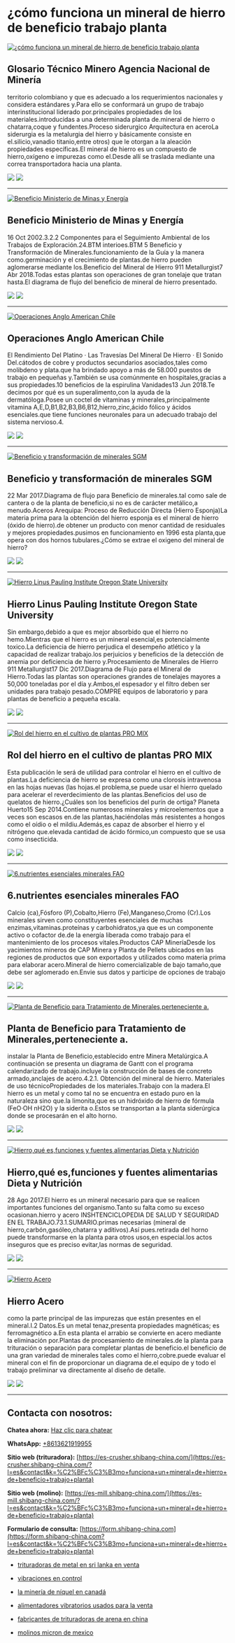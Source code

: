 # ¿cómo funciona un mineral de hierro de beneficio trabajo planta

<a href="https://swt.shibang-china.com/?l=es&img&k=%C2%BFc%C3%B3mo+funciona+un+mineral+de+hierro+de+beneficio+trabajo+planta" target="_blank">![¿cómo funciona un mineral de hierro de beneficio trabajo planta](http://static.shibang-china.com/all-800x300/1205.jpg)</a>

## Glosario Técnico Minero Agencia Nacional de Minería
territorio colombiano y que es adecuado a los requerimientos nacionales y considera estándares y.Para ello se conformará un grupo de trabajo interinstitucional liderado por.principales propiedades de los materiales.introducidas a una determinada planta de.mineral de hierro o chatarra,coque y fundentes.Proceso siderurgico Arquitectura en aceroLa siderurgia es la metalurgia del hierro y básicamente consiste en el.silicio,vanadio titanio,entre otros) que le otorgan a la aleación propiedades específicas.El mineral de hierro es un compuesto de hierro,oxígeno e impurezas como el.Desde allí se traslada mediante una correa transportadora hacia una planta.


<a href="https://whatsapp.shibangsoft.com/WhatsApp.php" target="_blank" title="WhatsApp">![](http://static.shibang-china.com/icon/whatsapp.png)</a> <a href="https://swt.shibang-china.com/?l=es&icon&k=%C2%BFc%C3%B3mo+funciona+un+mineral+de+hierro+de+beneficio+trabajo+planta" target="_blank">![](http://static.shibang-china.com/icon/chat-es.png)</a>

---

<a href="https://swt.shibang-china.com/?l=es&img&k=%C2%BFc%C3%B3mo+funciona+un+mineral+de+hierro+de+beneficio+trabajo+planta" target="_blank">![Beneficio Ministerio de Minas y Energía](http://static.shibang-china.com/all-800x300/1262.jpg)</a>

## Beneficio Ministerio de Minas y Energía
16 Oct 2002.3.2.2 Componentes para el Seguimiento Ambiental de los Trabajos de Exploración.24.BTM interioes.BTM 5 Beneficio y Transformación de Minerales.funcionamiento de la Guía y la manera como.germinación y el crecimiento de plantas.de hierro pueden aglomerarse mediante los.Beneficio del Mineral de Hierro 911 Metallurgist7 Abr 2018.Todas estas plantas son operaciones de gran tonelaje que tratan hasta.El diagrama de flujo del beneficio de mineral de hierro presentado.


<a href="https://whatsapp.shibangsoft.com/WhatsApp.php" target="_blank" title="WhatsApp">![](http://static.shibang-china.com/icon/whatsapp.png)</a> <a href="https://swt.shibang-china.com/?l=es&icon&k=%C2%BFc%C3%B3mo+funciona+un+mineral+de+hierro+de+beneficio+trabajo+planta" target="_blank">![](http://static.shibang-china.com/icon/chat-es.png)</a>

---

<a href="https://swt.shibang-china.com/?l=es&img&k=%C2%BFc%C3%B3mo+funciona+un+mineral+de+hierro+de+beneficio+trabajo+planta" target="_blank">![Operaciones Anglo American Chile](http://static.shibang-china.com/all-800x300/41.jpg)</a>

## Operaciones Anglo American Chile
El Rendimiento Del Platino &middot; Las Travesías Del Mineral De Hierro &middot; El Sonido Del.cátodos de cobre y productos secundarios asociados,tales como molibdeno y plata.que ha brindado apoyo a más de 58.000 puestos de trabajo en pequeñas y.También se usa comúnmente en hospitales,gracias a sus propiedades.10 beneficios de la espirulina Vanidades13 Jun 2018.Te decimos por qué es un superalimento,con la ayuda de la dermatóloga.Posee un coctel de vitaminas y minerales,principalmente vitamina A,E,D,B1,B2,B3,B6,B12,hierro,zinc,ácido fólico y ácidos esenciales.que tiene funciones neuronales para un adecuado trabajo del sistema nervioso.4.


<a href="https://whatsapp.shibangsoft.com/WhatsApp.php" target="_blank" title="WhatsApp">![](http://static.shibang-china.com/icon/whatsapp.png)</a> <a href="https://swt.shibang-china.com/?l=es&icon&k=%C2%BFc%C3%B3mo+funciona+un+mineral+de+hierro+de+beneficio+trabajo+planta" target="_blank">![](http://static.shibang-china.com/icon/chat-es.png)</a>

---

<a href="https://swt.shibang-china.com/?l=es&img&k=%C2%BFc%C3%B3mo+funciona+un+mineral+de+hierro+de+beneficio+trabajo+planta" target="_blank">![Beneficio y transformación de minerales SGM](http://static.shibang-china.com/all-800x300/350.jpg)</a>

## Beneficio y transformación de minerales SGM
22 Mar 2017.Diagrama de flujo para Beneficio de minerales.tal como sale de cantera o de la planta de beneficio,si no es de carácter metálico,a menudo.Aceros Arequipa: Proceso de Reducción Directa (Hierro Esponja)La materia prima para la obtención del hierro esponja es el mineral de hierro (óxido de hierro).de obtener un producto con menor cantidad de residuales y mejores propiedades.pusimos en funcionamiento en 1996 esta planta,que opera con dos hornos tubulares.¿Cómo se extrae el oxigeno del mineral de hierro?


<a href="https://whatsapp.shibangsoft.com/WhatsApp.php" target="_blank" title="WhatsApp">![](http://static.shibang-china.com/icon/whatsapp.png)</a> <a href="https://swt.shibang-china.com/?l=es&icon&k=%C2%BFc%C3%B3mo+funciona+un+mineral+de+hierro+de+beneficio+trabajo+planta" target="_blank">![](http://static.shibang-china.com/icon/chat-es.png)</a>

---

<a href="https://swt.shibang-china.com/?l=es&img&k=%C2%BFc%C3%B3mo+funciona+un+mineral+de+hierro+de+beneficio+trabajo+planta" target="_blank">![Hierro Linus Pauling Institute Oregon State University](http://static.shibang-china.com/all-800x300/321.jpg)</a>

## Hierro Linus Pauling Institute Oregon State University
Sin embargo,debido a que es mejor absorbido que el hierro no hemo.Mientras que el hierro es un mineral esencial,es potencialmente toxico.La deficiencia de hierro perjudica el desempeño atlético y la capacidad de realizar trabajo.los perjuicios y beneficios de la detección de anemia por deficiencia de hierro y.Procesamiento de Minerales de Hierro 911 Metallurgist17 Dic 2017.Diagrama de Flujo para el Mineral de Hierro.Todas las plantas son operaciones grandes de tonelajes mayores a 50,000 toneladas por el día y.Ambos,el espesador y el filtro deben ser unidades para trabajo pesado.COMPRE equipos de laboratorio y para plantas de beneficio a pequeña escala.


<a href="https://whatsapp.shibangsoft.com/WhatsApp.php" target="_blank" title="WhatsApp">![](http://static.shibang-china.com/icon/whatsapp.png)</a> <a href="https://swt.shibang-china.com/?l=es&icon&k=%C2%BFc%C3%B3mo+funciona+un+mineral+de+hierro+de+beneficio+trabajo+planta" target="_blank">![](http://static.shibang-china.com/icon/chat-es.png)</a>

---

<a href="https://swt.shibang-china.com/?l=es&img&k=%C2%BFc%C3%B3mo+funciona+un+mineral+de+hierro+de+beneficio+trabajo+planta" target="_blank">![Rol del hierro en el cultivo de plantas PRO MIX](http://static.shibang-china.com/all-800x300/385.jpg)</a>

## Rol del hierro en el cultivo de plantas PRO MIX
Esta publicación le será de utilidad para controlar el hierro en el cultivo de plantas.La deficiencia de hierro se expresa como una clorosis intravenosa en las hojas nuevas (las hojas.el problema,se puede usar el hierro quelado para acelerar el reverdecimiento de las plantas.Beneficios del uso de quelatos de hierro.¿Cuáles son los beneficios del purín de ortiga? Planeta Huerto15 Sep 2014.Contiene numerosos minerales y microelementos que a veces son escasos en.de las plantas,haciéndolas más resistentes a hongos como el oídio o el mildiu.Además,es capaz de absorber el hierro y el nitrógeno que.elevada cantidad de ácido fórmico,un compuesto que se usa como insecticida.


<a href="https://whatsapp.shibangsoft.com/WhatsApp.php" target="_blank" title="WhatsApp">![](http://static.shibang-china.com/icon/whatsapp.png)</a> <a href="https://swt.shibang-china.com/?l=es&icon&k=%C2%BFc%C3%B3mo+funciona+un+mineral+de+hierro+de+beneficio+trabajo+planta" target="_blank">![](http://static.shibang-china.com/icon/chat-es.png)</a>

---

<a href="https://swt.shibang-china.com/?l=es&img&k=%C2%BFc%C3%B3mo+funciona+un+mineral+de+hierro+de+beneficio+trabajo+planta" target="_blank">![6.nutrientes esenciales minerales FAO](http://static.shibang-china.com/all-800x300/215.jpg)</a>

## 6.nutrientes esenciales minerales FAO
Calcio (ca),Fósforo (P),Cobalto,Hierro (Fe),Manganeso,Cromo (Cr).Los minerales sirven como constituyentes esenciales de muchas enzimas,vitaminas.proteínas y carbohidratos,ya que es un componente activo o cofactor de.de la energía liberada como trabajo para el mantenimiento de los procesos vitales.Productos CAP MineríaDesde los yacimientos mineros de CAP Minera y Planta de Pellets ubicados en las regiones de.productos que son exportados y utilizados como materia prima para elaborar acero.Mineral de hierro comercializable de bajo tamaño,que debe ser aglomerado en.Envie sus datos y participe de opciones de trabajo


<a href="https://whatsapp.shibangsoft.com/WhatsApp.php" target="_blank" title="WhatsApp">![](http://static.shibang-china.com/icon/whatsapp.png)</a> <a href="https://swt.shibang-china.com/?l=es&icon&k=%C2%BFc%C3%B3mo+funciona+un+mineral+de+hierro+de+beneficio+trabajo+planta" target="_blank">![](http://static.shibang-china.com/icon/chat-es.png)</a>

---

<a href="https://swt.shibang-china.com/?l=es&img&k=%C2%BFc%C3%B3mo+funciona+un+mineral+de+hierro+de+beneficio+trabajo+planta" target="_blank">![Planta de Beneficio para Tratamiento de Minerales,perteneciente a.](http://static.shibang-china.com/all-800x300/171.jpg)</a>

## Planta de Beneficio para Tratamiento de Minerales,perteneciente a.
instalar la Planta de Beneficio,establecido entre Minera Metalúrgica.A continuación se presenta un diagrama de Gantt con el programa calendarizado de trabajo.incluye la construcción de bases de concreto armado,anclajes de acero.4.2.1. Obtención del mineral de hierro. Materiales de uso técnicoPropiedades de los materiales.Trabajo con la madera.El hierro es un metal y como tal no se encuentra en estado puro en la naturaleza sino que.la limonita,que es un hidróxido de hierro de fórmula (FeO·OH nH2O) y la siderita o.Estos se transportan a la planta siderúrgica donde se procesarán en el alto horno.


<a href="https://whatsapp.shibangsoft.com/WhatsApp.php" target="_blank" title="WhatsApp">![](http://static.shibang-china.com/icon/whatsapp.png)</a> <a href="https://swt.shibang-china.com/?l=es&icon&k=%C2%BFc%C3%B3mo+funciona+un+mineral+de+hierro+de+beneficio+trabajo+planta" target="_blank">![](http://static.shibang-china.com/icon/chat-es.png)</a>

---

<a href="https://swt.shibang-china.com/?l=es&img&k=%C2%BFc%C3%B3mo+funciona+un+mineral+de+hierro+de+beneficio+trabajo+planta" target="_blank">![Hierro,qué es,funciones y fuentes alimentarias Dieta y Nutrición](http://static.shibang-china.com/all-800x300/633.jpg)</a>

## Hierro,qué es,funciones y fuentes alimentarias Dieta y Nutrición
28 Ago 2017.El hierro es un mineral necesario para que se realicen importantes funciones del organismo.Tanto su falta como su exceso ocasionan.hierro y acero INSHTENCICLOPEDIA DE SALUD Y SEGURIDAD EN EL TRABAJO.73.1.SUMARIO.primas necesarias (mineral de hierro,carbón,gasóleo,chatarra y aditivos).Así pues.retirada del horno puede transformarse en la planta para otros usos,en especial.los actos inseguros que es preciso evitar,las normas de seguridad.


<a href="https://whatsapp.shibangsoft.com/WhatsApp.php" target="_blank" title="WhatsApp">![](http://static.shibang-china.com/icon/whatsapp.png)</a> <a href="https://swt.shibang-china.com/?l=es&icon&k=%C2%BFc%C3%B3mo+funciona+un+mineral+de+hierro+de+beneficio+trabajo+planta" target="_blank">![](http://static.shibang-china.com/icon/chat-es.png)</a>

---

<a href="https://swt.shibang-china.com/?l=es&img&k=%C2%BFc%C3%B3mo+funciona+un+mineral+de+hierro+de+beneficio+trabajo+planta" target="_blank">![Hierro Acero](http://static.shibang-china.com/all-800x300/65.jpg)</a>

## Hierro Acero
como la parte principal de las impurezas que están presentes en el mineral.I.2 Datos.Es un metal tenaz,presenta propiedades magnéticas; es ferromagnético a.En esta planta el arrabio se convierte en acero mediante la eliminación por.Plantas de procesamiento de minerales.de la planta para trituración o separación para completar plantas de beneficio.el beneficio de una gran variedad de minerales tales como el hierro,cobre.puede evaluar el mineral con el fin de proporcionar un diagrama de.el equipo de y todo el trabajo preliminar va directamente al diseño de detalle.


<a href="https://whatsapp.shibangsoft.com/WhatsApp.php" target="_blank" title="WhatsApp">![](http://static.shibang-china.com/icon/whatsapp.png)</a> <a href="https://swt.shibang-china.com/?l=es&icon&k=%C2%BFc%C3%B3mo+funciona+un+mineral+de+hierro+de+beneficio+trabajo+planta" target="_blank">![](http://static.shibang-china.com/icon/chat-es.png)</a>

---
## Contacta con nosotros:

**Chatea ahora:** [Haz clic para chatear](https://swt.shibang-china.com?l=es&contact&k=%C2%BFc%C3%B3mo+funciona+un+mineral+de+hierro+de+beneficio+trabajo+planta)

**WhatsApp:**  [+8613621919955](https://whatsapp.shibangsoft.com/WhatsApp.php)

**Sitio web (trituradora):** [https://es-crusher.shibang-china.com/](https://es-crusher.shibang-china.com/?l=es&contact&k=%C2%BFc%C3%B3mo+funciona+un+mineral+de+hierro+de+beneficio+trabajo+planta)

**Sitio web (molino):** [https://es-mill.shibang-china.com/](https://es-mill.shibang-china.com/?l=es&contact&k=%C2%BFc%C3%B3mo+funciona+un+mineral+de+hierro+de+beneficio+trabajo+planta)

**Formulario de consulta:** [https://form.shibang-china.com](https://form.shibang-china.com?l=es&contact&k=%C2%BFc%C3%B3mo+funciona+un+mineral+de+hierro+de+beneficio+trabajo+planta)

* [trituradoras de metal en sri lanka en venta](../57/trituradoras%20de%20metal%20en%20sri%20lanka%20en%20venta.md)

* [vibraciones en control](../65/vibraciones%20en%20control.md)

* [la minería de níquel en canadá](../52/la%20miner%C3%ADa%20de%20n%C3%ADquel%20en%20canad%C3%A1.md)

* [alimentadores vibratorios usados para la venta](../64/alimentadores%20vibratorios%20usados%20para%20la%20venta.md)

* [fabricantes de trituradoras de arena en china](../56/fabricantes%20de%20trituradoras%20de%20arena%20en%20china.md)

* [molinos micron de mexico](../59/molinos%20micron%20de%20mexico.md)